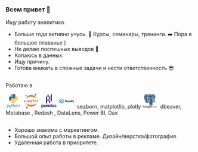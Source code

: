 ### Всем привет 👋

Ищу работу аналитика.
- Больше года активно учусь. 💪 Курсы, семинары, тренинги. ➡️ Пора в большое плаванье )
- Не делаю поспешных выводов 🤔
- Копаюсь в данных. 
- Ищу причину. 
- Готова вникать в сложные задачи и нести ответственность 😎
##
Работаю в 
<div>
  <img src="https://github.com/devicons/devicon/blob/master/icons/python/python-original-wordmark.svg" title="python" alt="Java" width="40" height="40"/>&nbsp;
  <img src="https://github.com/devicons/devicon/blob/master/icons/jupyter/jupyter-original-wordmark.svg" title="jupyter" alt="Java" width="40" height="40"/>&nbsp;
  <img src="https://github.com/devicons/devicon/blob/master/icons/pandas/pandas-original-wordmark.svg" title="pandas" alt="React" width="40" height="40"/>&nbsp;
  <img src="https://github.com/devicons/devicon/blob/master/icons/numpy/numpy-original-wordmark.svg" alt="numpy" width="40" height="40"/>&nbsp;
  seaborn,   matplotlib,   plotly
  <img src="https://github.com/devicons/devicon/blob/master/icons/postgresql/postgresql-original-wordmark.svg" title="postgresql" alt="Material UI" width="40" height="40"/>&nbsp;
 dbeaver, Metabase , Redash ,  DataLens, Power BI, Dax
</div>

## 

###          
- Хорошо знакома с маркетингом. 
- Большой опыт работы в рекламе. Дизайн/верстка/фотография.
- Удаленная работа в приоритете.

<!--
**DzyubanovaElena/DzyubanovaElena** is a ✨ _special_ ✨ repository because its `README.md` (this file) appears on your GitHub profile.

Here are some ideas to get you started:

- 🔭 I’m currently working on ...
- 🌱 I’m currently learning ...
- 👯 I’m looking to collaborate on ...
- 🤔 I’m looking for help with ...
- 💬 Ask me about ...
- 📫 How to reach me: ...
- 😄 Pronouns: ...
- ⚡ Fun fact: ...
-->
